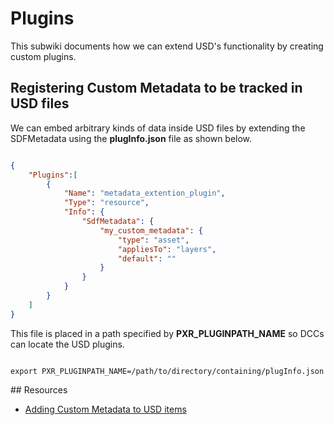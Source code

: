 # Plugins

This subwiki documents how we can extend USD's functionality by creating custom plugins.

## Registering Custom Metadata to be tracked in USD files

We can embed arbitrary kinds of data inside USD files by extending the SDFMetadata using the **plugInfo.json** file as shown below.

```json

{
    "Plugins":[
        {
            "Name": "metadata_extention_plugin",
            "Type": "resource",
            "Info": {
                "SdfMetadata": {
                    "my_custom_metadata": {
                        "type": "asset",
                        "appliesTo": "layers",
                        "default": ""
                    }
                }
            }
        }
    ]
}

```

This file is placed in a path specified by **PXR_PLUGINPATH_NAME** so DCCs can locate the USD plugins.

```shell

export PXR_PLUGINPATH_NAME=/path/to/directory/containing/plugInfo.json
```

## Resources

* [Adding Custom Metadata to USD items](https://github.com/ColinKennedy/USD-Cookbook/blob/master/references/working_with_plugins.md#Extend-Metadata)
